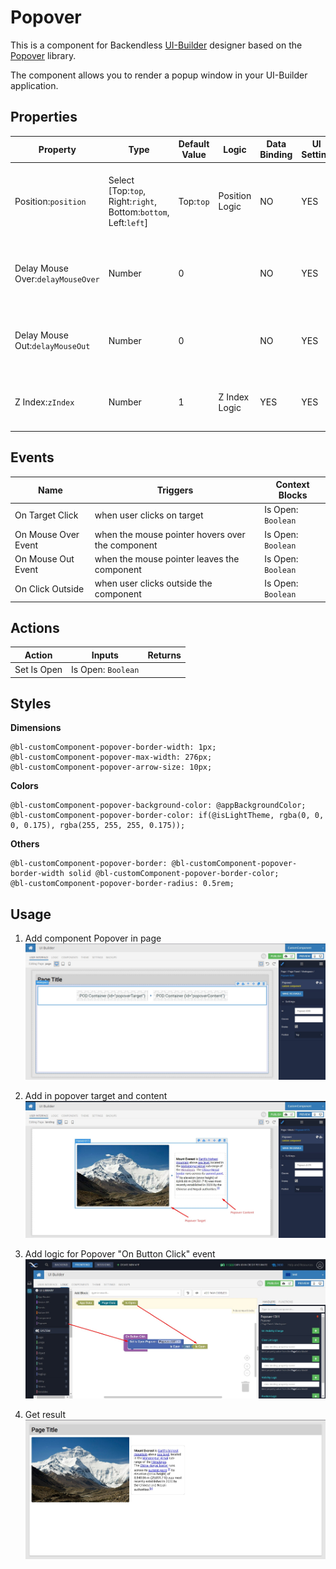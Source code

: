 # Popover

This is a component for Backendless [UI-Builder](https://backendless.com/developers/#ui-builder) designer based on the [Popover](https://react-bootstrap.github.io/components/overlays/#popovers) library.

The component allows you to render a popup window in your UI-Builder application.

## Properties

| Property                          | Type                                                            | Default Value | Logic          | Data Binding | UI Setting | Description                                                            |
|-----------------------------------|-----------------------------------------------------------------|---------------|----------------|--------------|------------|------------------------------------------------------------------------|
| Position:`position`               | Select [Top:`top`, Right:`right`, Bottom:`bottom`, Left:`left`] | Top:`top`     | Position Logic | NO           | YES        | Allows to determine the position of the popover relative to the button |
| Delay Mouse Over:`delayMouseOver` | Number                                                          | 0             |                | NO           | YES        | Allows to determine the delay for On Mouse Over event                  |
| Delay Mouse Out:`delayMouseOut`   | Number                                                          | 0             |                | NO           | YES        | Allows to determine the delay for On Mouse Out event                   |
| Z Index:`zIndex`                  | Number                                                          | 1             | Z Index Logic  | YES          | YES        | Allows to determine the z-index style for popover                      |

## Events

| Name                | Triggers                                         | Context Blocks     |
|---------------------|--------------------------------------------------|--------------------|
| On Target Click     | when user clicks on target                       | Is Open: `Boolean` |
| On Mouse Over Event | when the mouse pointer hovers over the component | Is Open: `Boolean` |
| On Mouse Out Event  | when the mouse pointer leaves the component      | Is Open: `Boolean` |
| On Click Outside    | when user clicks outside the component           | Is Open: `Boolean` |

## Actions

| Action      | Inputs             | Returns |
|-------------|--------------------|---------|
| Set Is Open | Is Open: `Boolean` |         |

## Styles

**Dimensions**
```
@bl-customComponent-popover-border-width: 1px;
@bl-customComponent-popover-max-width: 276px;
@bl-customComponent-popover-arrow-size: 10px;
```

**Colors**
```
@bl-customComponent-popover-background-color: @appBackgroundColor;
@bl-customComponent-popover-border-color: if(@isLightTheme, rgba(0, 0, 0, 0.175), rgba(255, 255, 255, 0.175));
```

**Others**
```
@bl-customComponent-popover-border: @bl-customComponent-popover-border-width solid @bl-customComponent-popover-border-color;
@bl-customComponent-popover-border-radius: 0.5rem;
```

## Usage

1. Add component Popover in page
    ![add component in page](./example-images/add-in-page.jpg)

2. Add in popover target and content
    ![add target and content](./example-images/add-target-and-content.jpg)

3. Add logic for Popover "On Button Click" event
    ![add logic for on button click](./example-images/on-button-click-event.jpg)

4. Get result
    ![result](./example-images/result.jpg)

